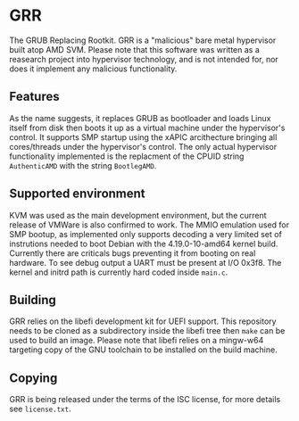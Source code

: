 # GRR
The GRUB Replacing Rootkit. GRR is a "malicious" bare metal hypervisor built
atop AMD SVM. Please note that this software was written as a reasearch project
into hypervisor technology, and is not intended for, nor does it implement any
malicious functionality.

## Features
As the name suggests, it replaces GRUB as bootloader and loads Linux itself
from disk then boots it up as a virtual machine under the hypervisor's control.
It supports SMP startup using the xAPIC arcithecture bringing all cores/threads
under the hypervisor's control. The only actual hypervisor functionality
implemented is the replacment of the CPUID string `AuthenticAMD` with the string
`BootlegAMD`.

## Supported environment
KVM was used as the main development environment, but the current release of
VMWare is also confirmed to work. The MMIO emulation used for SMP bootup,
as implemented only supports decoding a very limited set of instrutions needed
to boot Debian with the 4.19.0-10-amd64 kernel build. Currently there are
criticals bugs preventing it from booting on real hardware. To see debug output
a UART must be present at I/O 0x3f8. The kernel and initrd path is currently
hard coded inside `main.c`.

## Building
GRR relies on the libefi development kit for UEFI support. This repository needs
to be cloned as a subdirectory inside the libefi tree then `make` can be used
to build an image. Please note that libefi relies on a mingw-w64 targeting
copy of the GNU toolchain to be installed on the build machine.

## Copying
GRR is being released under the terms of the ISC license, for more details see
`license.txt`.
